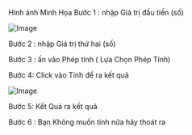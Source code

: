 
Hính ảnh Minh Họa 
Bước 1 : nhập Giá trị đầu tiền (số)

![Image](https://cdn.glitch.com/a110ca1b-4ae9-4689-baf2-26d62324ca98%2FUntitled1.png?v=1578558164739)	

Bước 2 : nhập Giá trị thứ hai (số)

Bước 3 : ấn vào Phép tính ( Lựa Chọn Phép Tính)

Bước 4: Click vào Tính để ra kết quả

![Image](https://cdn.glitch.com/a110ca1b-4ae9-4689-baf2-26d62324ca98%2FUntitled.png?v=1578558164786)	

Bước 5: Kết Quả ra kết quả

Bước 6 : Bạn Không muốn tính nữa hãy thoát ra 


